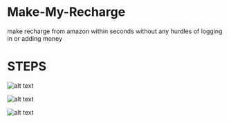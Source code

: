# Make-My-Recharge
make recharge from amazon within seconds without any hurdles of logging in or adding money 

# STEPS

![alt text](https://i.ibb.co/p2wvJxv/Capture0.png)

![alt text](https://i.ibb.co/6ymr32k/Capture2.png)

![alt text](https://i.ibb.co/6H3YfTz/Capture1.png)




